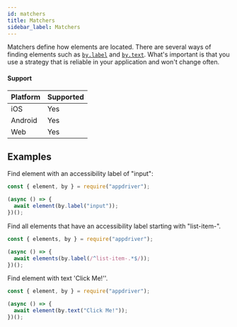 ```yaml
---
id: matchers
title: Matchers
sidebar_label: Matchers
---
```


Matchers define how elements are located. There are several ways of finding elements such as [`by.label`](matchers/label.md) and [`by.text`](matchers/text.md). What's important is that you use a strategy that is reliable in your application and won't change often.

#### Support

| Platform | Supported |
| -------- | --------- |
| iOS      | Yes       |
| Android  | Yes       |
| Web      | Yes       |

## Examples
 
Find element with an accessibility label of "input": 

```javascript
const { element, by } = require("appdriver");

(async () => {
  await element(by.label("input"));
})();
```

Find all elements that have an accessibility label starting with "list-item-".

```javascript
const { elements, by } = require("appdriver");

(async () => {
  await elements(by.label(/^list-item-.*$/));
})();
```

Find element with text 'Click Me!''.

```javascript
const { element, by } = require("appdriver");

(async () => {
  await element(by.text("Click Me!"));
})();
```